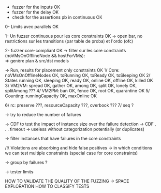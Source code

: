 - fuzzer for the inputs OK
- fuzzer for the delay OK
- check for the assertions pb in continuous OK

0- Limits avec parallels OK

1- Un fuzzer continuous pour les core constraints OK
 -> open bar, no restrictions sur les transitions (par table de proba) et l'ordo (ofc)


2- fuzzer core-compliant OK
  -> filter sur les core constraints (noVMsOnOfflineNode && hostForVMs):   
  => genère plan & src/dst models


-> Run, results for placement only constraints OK
 1/ Core: noVMsOnOfflineNodes OK, toRunning OK, toReady OK, toSleeping OK
 2/ States running OK, sleeping OK, ready OK, online OK, offline OK, killed OK
 3/ VM2VM: spread OK, gather OK, among OK, split OK, lonely OK, splitAmong ???
 4/ VM2PM: ban OK, fence OK, root OK, quarantine OK
 5/ Counting: runningCapacity OK, maxOnline OK

 6/ rc: preserve ???, resourceCapacity ???, overbook ???
 7/ seq ?

-> try to reduce the number of failures

-> CDF to test the impact of instance size over the failure detection
-> CDF . . . timeout
   -> useless without categorization potentially (or duplicates)

-> filter instances that have failures in the core constraints

/!\ Violations are absorbing and hide false positives
  -> in which conditions we can test multiple constraints (special case for core constraints)

-> group by failures ?

-> tester limits


HOW TO VALIDATE THE QUALITY OF THE FUZZING
		-> SPACE EXPLORATION
HOW TO CLASSIFY TESTS
